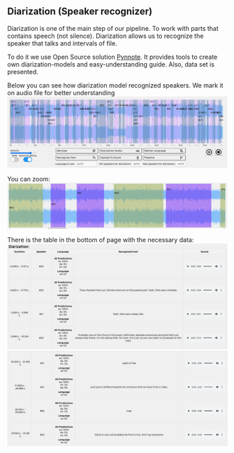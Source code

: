 ## Diarization (Speaker recognizer)

Diarization is one of the main step of our pipeline. To work with parts that contains speech (not silence). Diarization
allows us to recognize the speaker that talks and intervals of file. <br>

To do it we use Open Source solution [Pynnote](https://github.com/pyannote/pyannote-audio). It provides tools to create
own diarization-models and easy-understanding guide. Also, data set is presented.

Below you can see how diarization model recognized speakers. We mark it on audio file for better understanding
<img src="../screenshots/diarization_1.png" alt="diarization_1">

You can zoom:
<img src="../screenshots/diarization_2.png" alt="diarization_2">

There is the table in the bottom of page with the necessary data:
<img src="../screenshots/diarization_3.png" alt="diarization_3">
<img src="../screenshots/diarization_4.png" alt="diarization_4">
